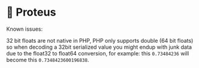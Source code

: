 # 🐙 Proteus

Known issues:

32 bit floats are not native in PHP, PHP only supports double (64 bit floats) so when decoding a 32bit serialized value you might endup with junk data due to the float32 to float64 conversion, for example: this `0.73484236` will become this `0.7348423600196838`.
